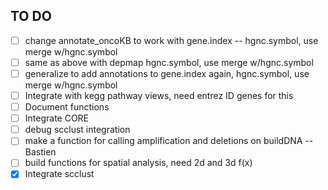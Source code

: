 ## TO DO


- [ ] change annotate_oncoKB to work with gene.index -- hgnc.symbol, use merge w/hgnc.symbol
- [ ] same as above with depmap hgnc.symbol, use merge w/hgnc.symbol
- [ ] generalize to add annotations to gene.index again, hgnc.symbol, use merge w/hgnc.symbol
- [ ] Integrate with kegg pathway views, need entrez ID genes for this
- [ ] Document functions
- [ ] Integrate CORE
- [ ] debug scclust integration
- [ ] make a function for calling amplification and deletions on buildDNA -- Bastien
- [ ] build functions for spatial analysis, need 2d and 3d f(x)
- [x] Integrate scclust 
